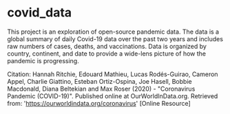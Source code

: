 # covid_data

This project is an exploration of open-source pandemic data. The data is a global summary of daily Covid-19 data over the past two years and includes raw numbers of cases, deaths, and vaccinations. Data is organized by country, continent, and date to provide a wide-lens picture of how the pandemic is progressing. 

Citation: Hannah Ritchie, Edouard Mathieu, Lucas Rodés-Guirao, Cameron Appel, Charlie Giattino, Esteban Ortiz-Ospina, Joe Hasell, Bobbie Macdonald, Diana Beltekian and Max Roser (2020) - "Coronavirus Pandemic (COVID-19)". Published online at OurWorldInData.org. Retrieved from: 'https://ourworldindata.org/coronavirus' [Online Resource]
